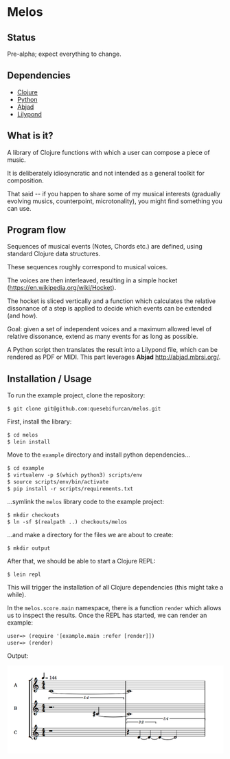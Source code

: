 **Melos**
=============

Status
-------------
Pre-alpha; expect everything to change.

Dependencies
-------------
- [Clojure](https://clojure.org/)
- [Python](https://www.python.org/)
- [Abjad](http://abjad.mbrsi.org/)
- [Lilypond](http://lilypond.org/)

What is it?
-------------
A library of Clojure functions with which a user can compose a piece of music.

It is deliberately idiosyncratic and not intended as a general toolkit for composition.

That said -- if you happen to share some of my musical interests (gradually evolving musics, counterpoint, microtonality), you might find something you can use.

Program flow
-------------
Sequences of musical events (Notes, Chords etc.) are defined, using standard Clojure data structures.

These sequences roughly correspond to musical voices.

The voices are then interleaved, resulting in a simple hocket (https://en.wikipedia.org/wiki/Hocket).

The hocket is sliced vertically and a function which calculates the relative dissonance of a step is applied to decide which events can be extended (and how).

Goal: given a set of independent voices and a maximum allowed level of relative dissonance, extend as many events for as long as possible.

A Python script then translates the result into a Lilypond file, which can be rendered as PDF or MIDI. This part leverages **Abjad** http://abjad.mbrsi.org/.

Installation / Usage
-------------
To run the example project, clone the repository:
```
$ git clone git@github.com:quesebifurcan/melos.git
```

First, install the library:
```
$ cd melos
$ lein install
```

Move to the `example` directory and install python dependencies...
```
$ cd example
$ virtualenv -p $(which python3) scripts/env
$ source scripts/env/bin/activate
$ pip install -r scripts/requirements.txt
```
...symlink the `melos` library code to the example project:
```
$ mkdir checkouts
$ ln -sf $(realpath ..) checkouts/melos
```
...and make a directory for the files we are about to create:
```
$ mkdir output
```
After that, we should be able to start a Clojure REPL:
```
$ lein repl
```
This will trigger the installation of all Clojure dependencies (this might take a while).

In the `melos.score.main` namespace, there is a function `render` which allows us to inspect the results. Once the REPL has started, we can render an example:
```
user=> (require '[example.main :refer [render]])
user=> (render)
```
Output:

![Lilypond Output](img/melos-example.png)
